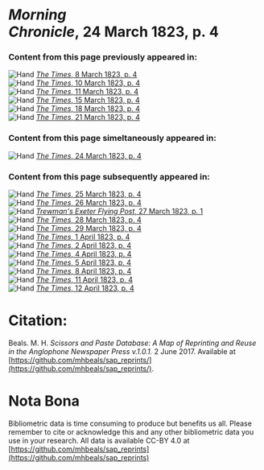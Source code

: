 # *Morning Chronicle*, 24 March 1823, p. 4  
  
### Content from this page previously appeared in:  
![Hand](http://scissorsandpaste.net/wp-content/uploads/2017/06/smallhandpointer.png) [*The Times*, 8 March 1823, p. 4](https://mhbeals.github.io/sap_html/The-Times/The-Times-8-March-1823-p-4)  
![Hand](http://scissorsandpaste.net/wp-content/uploads/2017/06/smallhandpointer.png) [*The Times*, 10 March 1823, p. 4](https://mhbeals.github.io/sap_html/The-Times/The-Times-10-March-1823-p-4)  
![Hand](http://scissorsandpaste.net/wp-content/uploads/2017/06/smallhandpointer.png) [*The Times*, 11 March 1823, p. 4](https://mhbeals.github.io/sap_html/The-Times/The-Times-11-March-1823-p-4)  
![Hand](http://scissorsandpaste.net/wp-content/uploads/2017/06/smallhandpointer.png) [*The Times*, 15 March 1823, p. 4](https://mhbeals.github.io/sap_html/The-Times/The-Times-15-March-1823-p-4)  
![Hand](http://scissorsandpaste.net/wp-content/uploads/2017/06/smallhandpointer.png) [*The Times*, 18 March 1823, p. 4](https://mhbeals.github.io/sap_html/The-Times/The-Times-18-March-1823-p-4)  
![Hand](http://scissorsandpaste.net/wp-content/uploads/2017/06/smallhandpointer.png) [*The Times*, 21 March 1823, p. 4](https://mhbeals.github.io/sap_html/The-Times/The-Times-21-March-1823-p-4)  
  
### Content from this page simeltaneously appeared in:  
![Hand](http://scissorsandpaste.net/wp-content/uploads/2017/06/smallhandpointer.png) [*The Times*, 24 March 1823, p. 4](https://mhbeals.github.io/sap_html/The-Times/The-Times-24-March-1823-p-4)  
  
### Content from this page subsequently appeared in:  
![Hand](http://scissorsandpaste.net/wp-content/uploads/2017/06/smallhandpointer.png) [*The Times*, 25 March 1823, p. 4](https://mhbeals.github.io/sap_html/The-Times/The-Times-25-March-1823-p-4)  
![Hand](http://scissorsandpaste.net/wp-content/uploads/2017/06/smallhandpointer.png) [*The Times*, 26 March 1823, p. 4](https://mhbeals.github.io/sap_html/The-Times/The-Times-26-March-1823-p-4)  
![Hand](http://scissorsandpaste.net/wp-content/uploads/2017/06/smallhandpointer.png) [*Trewman's Exeter Flying Post*, 27 March 1823, p. 1](https://mhbeals.github.io/sap_html/Trewman's-Exeter-Flying-Post/Trewman's-Exeter-Flying-Post-27-March-1823-p-1)  
![Hand](http://scissorsandpaste.net/wp-content/uploads/2017/06/smallhandpointer.png) [*The Times*, 28 March 1823, p. 4](https://mhbeals.github.io/sap_html/The-Times/The-Times-28-March-1823-p-4)  
![Hand](http://scissorsandpaste.net/wp-content/uploads/2017/06/smallhandpointer.png) [*The Times*, 29 March 1823, p. 4](https://mhbeals.github.io/sap_html/The-Times/The-Times-29-March-1823-p-4)  
![Hand](http://scissorsandpaste.net/wp-content/uploads/2017/06/smallhandpointer.png) [*The Times*, 1 April 1823, p. 4](https://mhbeals.github.io/sap_html/The-Times/The-Times-1-April-1823-p-4)  
![Hand](http://scissorsandpaste.net/wp-content/uploads/2017/06/smallhandpointer.png) [*The Times*, 2 April 1823, p. 4](https://mhbeals.github.io/sap_html/The-Times/The-Times-2-April-1823-p-4)  
![Hand](http://scissorsandpaste.net/wp-content/uploads/2017/06/smallhandpointer.png) [*The Times*, 4 April 1823, p. 4](https://mhbeals.github.io/sap_html/The-Times/The-Times-4-April-1823-p-4)  
![Hand](http://scissorsandpaste.net/wp-content/uploads/2017/06/smallhandpointer.png) [*The Times*, 5 April 1823, p. 4](https://mhbeals.github.io/sap_html/The-Times/The-Times-5-April-1823-p-4)  
![Hand](http://scissorsandpaste.net/wp-content/uploads/2017/06/smallhandpointer.png) [*The Times*, 8 April 1823, p. 4](https://mhbeals.github.io/sap_html/The-Times/The-Times-8-April-1823-p-4)  
![Hand](http://scissorsandpaste.net/wp-content/uploads/2017/06/smallhandpointer.png) [*The Times*, 11 April 1823, p. 4](https://mhbeals.github.io/sap_html/The-Times/The-Times-11-April-1823-p-4)  
![Hand](http://scissorsandpaste.net/wp-content/uploads/2017/06/smallhandpointer.png) [*The Times*, 12 April 1823, p. 4](https://mhbeals.github.io/sap_html/The-Times/The-Times-12-April-1823-p-4)  


# Citation: 

Beals. M. H. *Scissors and Paste Database: A Map of Reprinting and Reuse in the Anglophone Newspaper Press v.1.0.1.* 2 June 2017. Available at [https://github.com/mhbeals/sap_reprints/](https://github.com/mhbeals/sap_reprints/). 

# Nota Bona

Bibliometric data is time consuming to produce but benefits us all. Please remember to cite or acknowledge this and any other bibliometric data you use in your research. All data is available CC-BY 4.0 at [https://github.com/mhbeals/sap_reprints](https://github.com/mhbeals/sap_reprints)